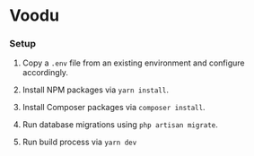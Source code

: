 # Voodu

### Setup

1. Copy a `.env` file from an existing environment and configure accordingly.

2. Install NPM packages via `yarn install`.

3. Install Composer packages via `composer install`.

4. Run database migrations using `php artisan migrate`.

5. Run build process via `yarn dev`
